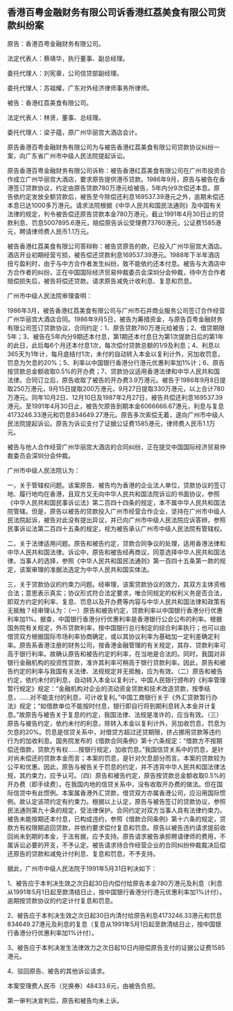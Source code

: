 ## 香港百粤金融财务有限公司诉香港红荔美食有限公司货款纠纷案

原告：香港百粤金融财务有限公司。

法定代表人：蔡靖华，执行董事、副总经理。

委托代理人：刘宪章，公司信贷部副经理。

委托代理人：苏祖耀，广东对外经济律师事务所律师。

被告：香港红荔美食有限公司。

法定代表人：林贤，董事、总经理。

委托代理人：梁子蕴，原广州华丽宫大酒店会计。

原告香港百粤金融财务有限公司为与被告香港红荔美食有限公司贷款协议纠纷一案，向广东省广州市中级人民法院提起诉讼。

原告香港百粤金融财务有限公司诉称：被告香港红荔美食有限公司在广州市投资合作成立广州华丽宫大酒店，要求原告提供港币贷款。1986年9月，原告与被告在香港签订贷款协议，约定由原告贷款780万港元给被告，5年内分9次偿还本息。原告依约定发放全额贷款后，被告至今除偿还利息169537.39港元之外，逾期未偿还本息已达1000多万港元。请求法院根据《中华人民共和国民法通则》及中国有关法律的规定，判令被告偿还原告贷款本金780万港元，截止1991年4月30日止的贷款利息、罚息5007895.6港元，赔偿原告诉讼受理费73760港元，公证费1585港元，聘请律师费人民币1.1万元。

被告香港红荔美食有限公司答辩称：被告贷原告的款，已投入广州华丽宫大酒店。酒店开业初期经营亏损，被告偿还贷款利息169537.39港元。1988年下半年酒店扭亏盈利时，由于与中方合作者发生纠纷，致不能依约还本付息。被告与大酒店中方合作者的纠纷，正在中国国际经济贸易仲裁委员会深圳分会仲裁，待中方合作者赔偿损失后，被告将偿还贷款。请求原告减免计收利息、复息和罚息。

广州市中级人民法院审理查明：

1986年3月，被告香港红荔美食有限公司与广州市石井商业服务公司签订合作经营广州华丽宫大酒店合同。1986年9月5日，被告为筹措资金，与原告百粤金融财务有限公司签订贷款协议，合同约定：1、原告贷款780万港元给被告；2、借贷期限5年；3、被告在5年内分9期还本付息，第1期还本付息日为第1次提款日后的第1年的此日，此后每6个月还本付息1次，每次偿付贷款总额的1/9及利息；4、利息以365天为1年计，每月底结付1次，未付的自动转入本金以复利计外，另加收罚息，罚息为欠息的20%；5、利率以中国银行香港分行港元优惠利率加1%计；6、原告按贷款总金额收取0.5%的开办费；7、贷款协议适用香港法律和中华人民共和国法律。合同订立后，原告收取了被告的开办费3.9万港元。被告于1986年9月8日提取250万港元，9月15日提取200万港元，9月27日提取330万港元，以上合计780万港元。同年10月2日、12月10日及1987年2月27日，被告共偿还利息169537.39港元。至1991年4月30日止，被告欠原告到期本金6066666.67港元，利息与复息4173246.33港元和罚息834649.27港元。原告多次索偿无着，遂向广州市中级人民法院提起诉讼。原告为诉讼支付了证据公证费1585港元，律师费人民币1.1万元。

被告与他人合作经营广州华丽宫大酒店的合同纠纷，正在提交中国国际经济贸易仲裁委员会深圳分会仲裁。

广州市中级人民法院认为：

一，关于管辖权问题。该案原告、被告均为香港的企业法人单位，贷款协议的签订地、履行地均在香港，且双方又无向中华人民共和国法院诉讼的书面协议，参照《中华人民共和国民事诉讼法》第二百四十四条的规定，本不属中华人民共和国法院管辖。但是，原告以被告的贷款投入广州市经营合作企业，坚持在广州市中级人民法院起诉，被告对此没有提出异议，并已向广州市中级人民法院应诉答辨，参照民事诉讼法第二百四十五条的规定，视为被告承认广州市中级人民法院有管辖权。

二，关于法律适用问题。原告和被告约定，贷款合同争议的处理，适用香港法律和中华人民共和国法律。诉讼中，原告和被告经再商议，同意选择中华人民共和国法律。当事人的选择，参照《中华人民共和国民法通则》第一百四十五条第一款的规定，该案审理的准据法选定为中华人民共和国实体法。

三，关于贷款协议的约束力问题。经审理，该案贷款协议的效力，其双方主体资格合法；意思表示真实；协议形式符合法定要求，唯合同规定的权利义务是否合法，即双方约定的利率、复息、罚息以及开办费等内容与中华人民共和国法律和政策有无抵触？经审理认为：（一）原告和被告约定，贷款利率以中国银行香港分行优惠利率加1%。据查，中国银行香港分行优惠利率是香港银行公会公布的利率。根据国务院有关规定，外币贷款利率，按中国银行总行制定的综合利率执行；也可以由借贷双方根据国际市场利率协商确定，或以其协议利率为基础加一定利差确定利率。原告系香港注册的财务公司，按香港金融管理的有关规定，其存、贷款利率可高于银行利率。故确认原告和被告约定的利率，在当地是合法的。同时，我国对非银行金融机构的投资性贷款，准许其利率可稍高于银行贷款利率。因此，原告和被告约定的利率与我国有关法律、法规规定并无抵触，应为有效。（二）原告和被告约定，依约未付的利息，自动转入本金以复利计。中国人民银行颁布的《利率管理暂行规定》规定：“金融机构对企业的流动资金贷款和技术改造贷款，按季结息，……对不能支付的利息，可计收复利。”中国工商银行关于《外汇贷款暂行办法》规定；“如借款单位不能按时付息，银行即自行将到期利息转入本金并计复息。”故原告与被告关于复息的约定，我国法律、法规是准许的，应当有效。（三）原告与被告约定，依约未付的利息，除转入本金以复利计外，另加收罚息，罚息为欠息的20%。罚息是信贷关系中，对借贷方超过还贷期限，挤占挪用贷款等违约行为的加收利息。国务院发布的《借款合同条例》第十六条规定：“借款方不按期偿还借款，贷款方有权……按银行规定，加收罚息。”我国信贷关系中的罚息，是针对尚未偿还的贷款本金而言；本案的罚息，是针对欠息部分而言。本案的贷款较为公平和优惠。因此，原告与被告关于罚息的约定，并不违背中华人民共和国法律法规，其约束力，应予认可。（四）原告和被告约定，原告按贷款总金额收取0.5%的开办费（即手续费）。在我国内地的信贷关系中，没有收取开办费的做法。但在国际信贷中有此惯例。本案属香港外汇贷款，借贷双方亦属香港公司，应沿用国际惯例。故认定该项约定有约束力。根据以上认定，原告与被告签订的贷款协议，参照民法通则第九十条的规定，受法律保护。合同约定对双方当事人具有法律约束力。被告未能按期还本付息，已构成违约，参照《借款合同条例》第十六条的规定，贷款方有权限期追回贷款，并依约要求偿付复息和罚息。原告以被告违约请求提前收回尚未到期的本金，于法有据，应予支持。原告请求被告承担聘请律师的费用，不属诉讼必要的开支，不予认定。被告请求待合作经营企业的合同纠纷仲裁裁决后偿还原告的贷款和减免计付利息、复息和罚息，不予支持。

据此，广州市中级人民法院于1991年5月31日判决如下：

1、被告应于本判决生效之次日起30日内偿付给原告本金780万港元及利息（利息从1991年5月1日起至款清结日止，按中国银行香港分行港元优惠利率加1%计付）。逾期按贷款协议的约定计付复息和罚息。

2、被告应于本判决生效之次日起30日内清付给原告利息4173246.33港元和罚息834649.27港元及利息的复息（复息从1991年5月1日起至款清结日止，按中国银行香港分行优惠利率加1%计付）。

3、被告应于本判决发生法律效力之次日起10日内赔偿原告支付的证据公证费1585港元。

4、驳回原告、被告的其他诉讼请求。

本案受理费人民币（兑换券）48433.6元，由被告负担。

第一审判决宣判后，原告和被告均未上诉。

